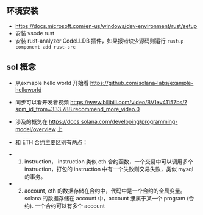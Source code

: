 ## 环境安装

- https://docs.microsoft.com/en-us/windows/dev-environment/rust/setup
- 安装 vsode rust
- 安装 rust-analyzer CodeLLDB 插件，如果报错缺少源码则运行 `rustup component add rust-src`


## sol 概念
 - 从exmaple hello world 开始看 https://github.com/solana-labs/example-helloworld
 - 同步可以看开发者视频 https://www.bilibili.com/video/BV1ev41157bs/?spm_id_from=333.788.recommend_more_video.0

 - 涉及的概览在 https://docs.solana.com/developing/programming-model/overview 上
 - 和 ETH 合约主要区别有两点：
  -  1. instruction， instruction 类似 eth 合约函数，一个交易中可以调用多个 instruction，打包的 instruction 中有一个失败则交易失败，类似 mysql 的事务。
  -  2. account, eth 的数据存储在合约中，代码中是一个合约的全局变量。 solana 的数据存储在 account 中，account 隶属于某一个 program (合约). 一个合约可以有多个 account


